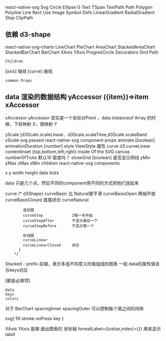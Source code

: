 react-native-svg
	Svg
	Circle
	Ellipse
	G
	Text
	TSpan
	TextPath
	Path
	Polygon
	Polyline
	Line
	Rect
	Use
	Image
	Symbol
	Defs
	LinearGradient
	RadialGradient
	Stop
	ClipPath

依赖 d3-shape
-----------------------
react-native-svg-charts
	LineChart
	PieChart
	AreaChart
	StackedAreaChart
	StackedBarChart
	BarChart
	XAxis
	YAxis
	ProgresCircle
	Decorators
	Gird
	Path

	Children

[axis] 轴线
[curve] 曲线

	common Props

data 				渲染的数据结构
yAccessor 			({item})=>item
xAccessor
----------------
xAccessor yAccessor 其实是一个坐标对Point ，data instanceof Array 的时候，下标映射 X，值映射 Y

yScale				[d3Scale.scaleLinear、d3Scale.scaleTime,d3Scale.scaleBand
xScale
svg 				passed react-native-svg component props
animate 			[boolean]
animationDuration	[number]
style 				ViewStyle 属性
curve 				d3.curveLinear
contentInset 		{top,bottom,left,right} inside Of the SVG canvas
numberOfTicks 		默认10 密度吗？
showGrid 			[boolean] 是否显示网线
yMin
yMax
xMax
xMin
children 			react-native-svg components

x
y
width
height
data
ticks

data 只是几个点，然后不同的component用不同的方式把他们连起来

curve 
		/*
		  d3Shape{
		    curveBasic            比 Natural更平滑
		    curveBasisOpen        两端开放
		    curveBasisClosed      首尾闭合
		    curveNatural

		    竖状图
		    curveStep             2端一半开始
		    curveStepAfter        不显示最后一个
		    curveStepBefore       不显示第一个
		    
		    折线图
		    curveLinear
		    curveLinearClosed     闭合
		  }
		*/

Stacked - prefix 前缀，表示多组不同意义的值组成的图表
	一般 data的属性值会与keys对应

[都是必填项]

	data
	keys
	colors


对于 BarChart spacingInner spacingOuter 可以控制每个值之间的间隙

svg{
	fill
	stroke
	onPress
	key
}

XAxis
YAxis
	能够 画出图表的 坐标轴
	formatLabel={(value,index)={}} 用来显示label




